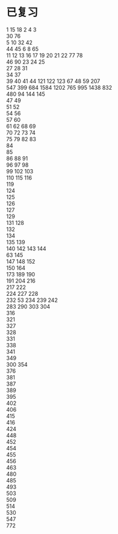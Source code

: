 # 已复习 
1		15		18		2		4		3  	
30		76  
5		10		32		42  
44		45		6		8		65  
11		12		13		16		17		19		20		21		22		77		78  
46		90		23		24		25  
27		28		31  
34		37  
39		40		41		44		121     122     123     67		48		59		207  
547     399     684     1584	1202	765     995     1438    832  
480     94      144     145  
47      49  
51      52  
54      56  
57      60  
61      62      68      69  
70      72      73      74  
75      79      82      83  
84  
85  
86      88      91  
96      97      98  
99      102     103  
110     115     116  
119  
124  
125  
126  
127  
129  
131     128  
132  
134  
135     139  
140
142     143     144  
63      145  
147     148     152  
150     164  
173     189     190  
191     204     216  
217     222  
224     227     228  
232     53      234     239     242  
283
290     303     304  
316  
321  
327  
328  
331  
338  
341  
349  
300     354  
376  
381  
387  
389  
395  
402  
406  
415  
416  
424  
448  
452  
454  
455  
456  
463  
480  
485  
493  
503  
509  
514  
530  
547    
772  
